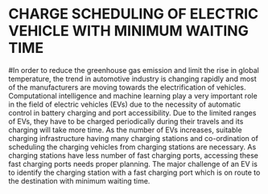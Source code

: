 # CHARGE SCHEDULING OF ELECTRIC VEHICLE WITH MINIMUM WAITING TIME
#In order to reduce the greenhouse gas emission and limit the rise in global temperature, the trend in automotive industry is changing rapidly and most of the manufacturers are moving towards the electrification of vehicles. Computational intelligence and machine learning play a very important role in the field of electric vehicles (EVs) due to the necessity of automatic control in battery charging and port accessibility. Due to the limited ranges of EVs, they have to be charged periodically during their travels and its charging will take more time. As the number of EVs increases, suitable charging infrastructure having many charging stations and co-ordination of scheduling the charging vehicles from charging stations are necessary. As charging stations have less number of fast charging ports, accessing these fast charging ports needs proper planning. The major challenge of an EV is to identify the charging station with a fast charging port which is on route to the destination with minimum waiting time.
